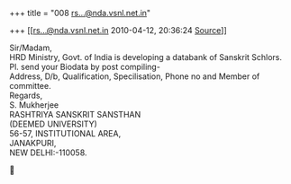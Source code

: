 +++
title = "008 rs...@nda.vsnl.net.in"

+++
[[rs...@nda.vsnl.net.in	2010-04-12, 20:36:24 [Source](https://groups.google.com/g/bvparishat/c/btliop57mrU)]]



Sir/Madam,  
HRD Ministry, Govt. of India is developing a databank of Sanskrit Schlors. Pl. send your Biodata by post compiling-  
Address, D/b, Qualification, Specilisation, Phone no and Member of committee.  
Regards,  
S. Mukherjee  
RASHTRIYA SANSKRIT SANSTHAN  
(DEEMED UNIVERSITY)  
56-57, INSTITUTIONAL AREA,  
JANAKPURI,  
NEW DELHI:-110058.



